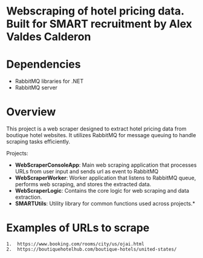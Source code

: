 # Webscraping of hotel pricing data. Built for SMART recruitment by Alex Valdes Calderon

# Dependencies

- RabbitMQ libraries for .NET
- RabbitMQ server

# Overview

This project is a web scraper designed to extract hotel pricing data from boutique hotel websites. 
It utilizes RabbitMQ for message queuing to handle scraping tasks efficiently.

Projects:

- **WebScraperConsoleApp**: Main web scraping application that processes URLs from user input and sends url as event to RabbitMQ
- **WebScraperWorker**: Worker application that listens to RabbitMQ queue, performs web scraping, and stores the extracted data.
- **WebScraperLogic**: Contains the core logic for web scraping and data extraction.
- **SMARTUtils**: Utility library for common functions used across projects.*

# Examples of URLs to scrape

	1.  https://www.booking.com/rooms/city/us/ojai.html
	2.  https://boutiquehotelhub.com/boutique-hotels/united-states/
